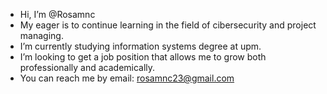- Hi, I’m @Rosamnc
- My eager is to continue learning in the field of cibersecurity and project managing.
- I’m currently studying information systems degree at upm. 
- I’m looking to get a job position that allows me to grow both professionally and academically.
- You can reach me by email: rosamnc23@gmail.com

<!---
Rosamnc/Rosamnc is a ✨ special ✨ repository because its `README.md` (this file) appears on your GitHub profile.
You can click the Preview link to take a look at your changes.
--->

